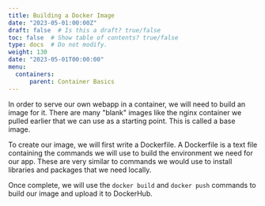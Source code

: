 ```yaml
---
title: Building a Docker Image
date: "2023-05-01:00:00Z"
draft: false  # Is this a draft? true/false
toc: false  # Show table of contents? true/false
type: docs  # Do not modify.
weight: 130
date: "2023-05-01T00:00:00"
menu:
  containers:
      parent: Container Basics
---
```


In order to serve our own webapp in a container, we will need to build an image for it. There are many "blank" images like the nginx container we pulled earlier that we can use as a starting point. This is called a base image.

To create our image, we will first write a Dockerfile. A Dockerfile is a text file containing the commands we will use to build the environment we need for our app. These are very similar to commands we would use to install libraries and packages that we need locally.

Once complete, we will use the `docker build` and `docker push` commands to build our image and upload it to DockerHub.
